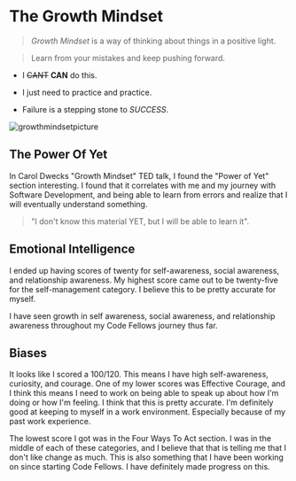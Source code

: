 # The Growth Mindset

> *Growth Mindset* is a way of thinking about things in a positive light.

> Learn from your mistakes and keep pushing forward.

- I ~~CANT~~ **CAN** do this.

- I just need to practice and practice.

- Failure is a stepping stone to *SUCCESS*.

![growthmindsetpicture](https://user-images.githubusercontent.com/122385052/220195467-1e4d3b6d-3a53-46ce-b8f6-d07c3dbf7d1f.png)

## The Power Of Yet

In Carol Dwecks "Growth Mindset" TED talk, I found the "Power of Yet" section interesting. I found that it correlates with me and my journey with Software Development, and being able to learn from errors and realize that I will eventually understand something.

> "I don't know this material YET, but I will be able to learn it".

## Emotional Intelligence

I ended up having scores of twenty for self-awareness, social awareness, and relationship awareness. My highest score came out to be twenty-five for the self-management category. I believe this to be pretty accurate for myself.

I have seen growth in self awareness, social awareness, and relationship awareness throughout my Code Fellows journey thus far.

## Biases

It looks like I scored a 100/120. This means I have high self-awareness, curiosity, and courage. One of my lower scores was Effective Courage, and I think this means I need to work on being able to speak up about how I'm doing or how I'm feeling. I think that this is pretty accurate. I'm definitely good at keeping to myself in a work environment. Especially because of my past work experience.

The lowest score I got was in the Four Ways To Act section. I was in the middle of each of these categories, and I believe that that is telling me that I don't like change as much. This is also something that I have been working on since starting Code Fellows. I have definitely made progress on this.